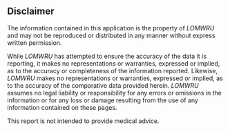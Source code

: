 ## Disclaimer

The information contained in this application is the property of *LOMWRU* and may not be reproduced or distributed in any manner without express written permission.

While *LOMWRU* has attempted to ensure the accuracy of the data it is reporting, it makes no representations or warranties, expressed or implied, as to the accuracy or completeness of the information reported. Likewise, *LOMWRU* makes no representations or warranties, expressed or implied, as to the accuracy of the comparative data provided herein. *LOMWRU* assumes no legal liability or responsibility for any errors or omissions in the information or for any loss or damage resulting from the use of any information contained on these pages.

This report is not intended to provide medical advice.
